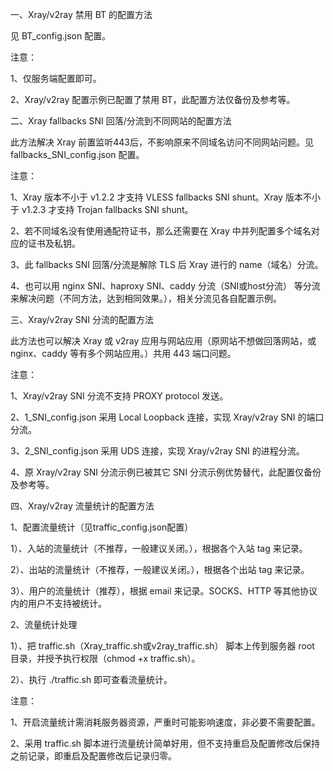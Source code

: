 一、Xray/v2ray 禁用 BT 的配置方法

见 BT_config.json 配置。

注意：

1、仅服务端配置即可。

2、Xray/v2ray 配置示例已配置了禁用 BT，此配置方法仅备份及参考等。

二、Xray fallbacks SNI 回落/分流到不同网站的配置方法

此方法解决 Xray 前置监听443后，不影响原来不同域名访问不同网站问题。见 fallbacks_SNI_config.json 配置。

注意：

1、Xray 版本不小于 v1.2.2 才支持 VLESS fallbacks SNI shunt。Xray 版本不小于 v1.2.3 才支持 Trojan fallbacks SNI shunt。

2、若不同域名没有使用通配符证书，那么还需要在 Xray 中并列配置多个域名对应的证书及私钥。

3、此 fallbacks SNI 回落/分流是解除 TLS 后 Xray 进行的 name（域名）分流。

4、也可以用 nginx SNI、haproxy SNI、caddy 分流（SNI或host分流） 等分流来解决问题（不同方法，达到相同效果。），相关分流见各自配置示例。

三、Xray/v2ray SNI 分流的配置方法

此方法也可以解决 Xray 或 v2ray 应用与网站应用（原网站不想做回落网站，或 nginx、caddy 等有多个网站应用。）共用 443 端口问题。

注意：

1、Xray/v2ray SNI 分流不支持 PROXY protocol 发送。

2、1_SNI_config.json 采用 Local Loopback 连接，实现 Xray/v2ray SNI 的端口分流。

3、2_SNI_config.json 采用 UDS 连接，实现 Xray/v2ray SNI 的进程分流。

4、原 Xray/v2ray SNI 分流示例已被其它 SNI 分流示例优势替代，此配置仅备份及参考等。

四、Xray/v2ray 流量统计的配置方法

1、配置流量统计（见traffic_config.json配置）

1）、入站的流量统计（不推荐，一般建议关闭。），根据各个入站 tag 来记录。

2）、出站的流量统计（不推荐，一般建议关闭。），根据各个出站 tag 来记录。

3）、用户的流量统计（推荐），根据 email 来记录。SOCKS、HTTP 等其他协议内的用户不支持被统计。

2、流量统计处理

1）、把 traffic.sh（Xray_traffic.sh或v2ray_traffic.sh） 脚本上传到服务器 root 目录，并授予执行权限（chmod +x traffic.sh）。

2）、执行 ./traffic.sh 即可查看流量统计。

注意：

1、开启流量统计需消耗服务器资源，严重时可能影响速度，非必要不需要配置。

2、采用 traffic.sh 脚本进行流量统计简单好用，但不支持重启及配置修改后保持之前记录，即重启及配置修改后记录归零。
